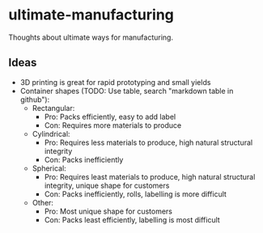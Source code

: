 # ultimate-manufacturing
Thoughts about ultimate ways for manufacturing.



## Ideas
- 3D printing is great for rapid prototyping and small yields
- Container shapes (TODO: Use table, search "markdown table in github"):
    - Rectangular:
        - Pro: Packs efficiently, easy to add label
        - Con: Requires more materials to produce
    - Cylindrical:
        - Pro: Requires less materials to produce, high natural structural integrity
        - Con: Packs inefficiently
    - Spherical:
        - Pro: Requires least materials to produce, high natural structural integrity, unique shape for customers
        - Con: Packs inefficiently, rolls, labelling is more difficult
    - Other:
        - Pro: Most unique shape for customers
        - Con: Packs least efficiently, labelling is most difficult
